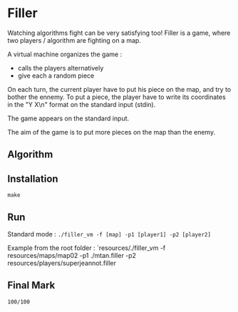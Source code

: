# Filler

Watching algorithms fight can be very satisfying too!
Filler is a game, where two players / algorithm are fighting on a map. 

A virtual machine organizes the game :
- calls the players alternatively
- give each a random piece

On each turn, the current player have to put his piece on the map, and try to bother the ennemy. 
To put a piece, the player have to write its coordinates in the "Y X\n" format on the standard input (stdin). 

The game appears on the standard input. 

The aim of the game is to put more pieces on the map than the enemy. 

## Algorithm

## Installation

`make`

## Run

Standard mode : 
`./filler_vm -f [map] -p1 [player1] -p2 [player2]`

Example from the root folder : 
`resources/./filler_vm -f resources/maps/map02 -p1 ./mtan.filler -p2 resources/players/superjeannot.filler

## Final Mark

`100/100`
